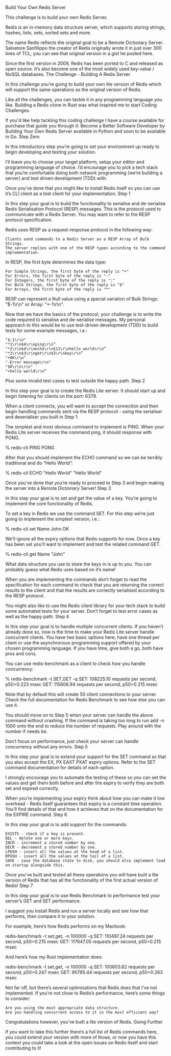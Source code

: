 Build Your Own Redis Server

This challenge is to build your own Redis Server.

Redis is an in-memory data structure server, which supports storing strings, hashes, lists, sets, sorted sets and more.

The name Redis reflects the original goal to be a Remote Dictionary Server. Salvatore Sanfilippo the creator of Redis originally wrote it in just over 300 lines of TCL, you can see that original version in a gist he posted here.

Since the first version in 2009, Redis has been ported to C and released as open source. It’s also become one of the most widely used key-value / NoSQL databases.
The Challenge - Building A Redis Server

In this challenge you’re going to build your own lite version of Redis which will support the same operations as the original version of Redis.

Like all the challenges, you can tackle it in any programming language you like. Building a Redis clone in Rust was what inspired me to start Coding Challenges.

If you'd like help tackling this coding challenge I have a course available for purchase that guide you through it: Become a Better Software Developer by Building Your Own Redis Server available in Python and soon to be available in Go.
Step Zero

In this introductory step you’re going to set your environment up ready to begin developing and testing your solution.

I’ll leave you to choose your target platform, setup your editor and programming language of choice. I’d encourage you to pick a tech stack that you’re comfortable doing both network programming (we’re building a server) and test driven development (TDD) with.

Once you’ve done that you might like to install Redis itself so you can use it’s CLI client as a test client for your implementation.
Step 1

In this step your goal is to build the functionality to serialise and de-serialise Redis Serialisation Protocol (RESP) messages. This is the protocol used to communicate with a Redis Server. You may want to refer to the RESP protocol specification.

Redis uses RESP as a request-response protocol in the following way:

    Clients send commands to a Redis Server as a RESP Array of Bulk Strings.
    The server replies with one of the RESP types according to the command implementation.

In RESP, the first byte determines the data type:

    For Simple Strings, the first byte of the reply is "+"
    For Errors, the first byte of the reply is "-"
    For Integers, the first byte of the reply is ":"
    For Bulk Strings, the first byte of the reply is "$"
    For Arrays, the first byte of the reply is "*"

RESP can represent a Null value using a special variation of Bulk Strings: "$-1\r\n" or Array: "*-1\r\n".

Now that we have the basics of the protocol, your challenge is to write the code required to serialise and de-serialise messages. My personal approach to this would be to use test-driven development (TDD) to build tests for some example messages, i.e.:

    "$-1\r\n"
    "*1\r\n$4\r\nping\r\n”
    "*2\r\n$4\r\necho\r\n$11\r\nhello world\r\n”
    "*2\r\n$3\r\nget\r\n$3\r\nkey\r\n”
    "+OK\r\n"
    "-Error message\r\n"
    "$0\r\n\r\n"
    "+hello world\r\n”

Plus some invalid test cases to test outside the happy path.
Step 2

In this step your goal is to create the Redis Lite server. It should start up and begin listening for clients on the port: 6379.

When a client connects, you will want to accept the connection and then begin handling commands sent via the RESP protocol - using the serialiser and deserialiser you built in Step 1.

The simplest and most obvious command to implement is PING. When your Redis Lite server receives the command ping, it should response with PONG.

% redis-cli PING
PONG

After that you should implement the ECHO command so we can be terribly traditional and do “Hello World”:

% redis-cli ECHO "Hello World"
"Hello World"

Once you’ve done that you’re ready to proceed to Step 3 and begin making the server into a Remote Dictionary Server!
Step 3

In this step your goal is to set and get the value of a key. You’re going to implement the core functionality of Redis.

To set a key in Redis we use the command SET. For this step we’re just going to implement the simplest version, i.e.:

% redis-cli set Name John
OK

We’ll ignore all the expiry options that Redis supports for now. Once a key has been set you’ll want to implement and test the related command GET.


% redis-cli get Name
"John"

What data structure you use to store the keys in is up to you. You can probably guess what Redis uses based on it’s name!

When you are implementing the commands don’t forget to read the specification for each command to check that you are returning the correct results to the client and that the results are correctly serialised according to the RESP protocol.

You might also like to use the Redis client library for your tech stack to build some automated tests for your server. Don’t forget to test error cases as well as the happy path.
Step 4

In this step your goal is to handle multiple concurrent clients. If you haven’t already done so, now is the time to make your Redis Lite server handle concurrent clients. You have two basic options here; have one thread per client or use the asynchronous programming support offered by your chosen programming language. If you have time, give both a go, both have pros and cons.

You can use redis-benchmark as a client to check how you handle concurrency:

% redis-benchmark -t SET,GET -q
SET: 108225.10 requests per second, p50=0.223 msec
GET: 115606.94 requests per second, p50=0.215 msec

Note that by default this will create 50 client connections to your server. Check the full documentation for Redis Benchmark to see how else you can use it.

You should move on to Step 5 when your server can handle the above command without crashing. If the command is taking too long to run add -n 1000 onto the end to reduce the number of requests. Play around with the number if needs be.

Don’t focus on performance, just check your server can handle concurrency without any errors.
Step 5

In this step your goal is to extend your support for the SET command so that you also accept the EX, PX EAXT PXAT expiry options. Refer to the SET command documentation for details of each option.

I strongly encourage you to automate the testing of these so you can set the values and get them both before and after the expiry to verify they are both set and expired correctly.

When you’re implementing your expiry think about how you can make it low overhead - Redis itself guarantees that expiry is a constant time operation. You’ll find details of that and how it achieves that on the documentation for the EXPIRE command.
Step 6

In this step your goal is to add support for the commands:

    EXISTS - check if a key is present.
    DEL - delete one or more keys.
    INCR - increment a stored number by one.
    DECR - decrement a stored number by one.
    LPUSH - insert all the values at the head of a list.
    RPUSH - insert all the values at the tail of a list.
    SAVE - save the database state to disk, you should also implement load on startup alongside this.

Once you’ve built and tested all these operations you will have built a lite version of Redis that has all the functionality of the first actual version of Redis!
Step 7

In this step your goal is to use Redis Benchmark to performance test your server’s GET and SET performance.

I suggest you install Redis and run a server locally and see how that performs, then compare it to your solution.

For example, here’s how Redis performs on my Macbook:

redis-benchmark -t set,get, -n 100000 -q
SET: 110497.24 requests per second, p50=0.215 msec
GET: 117647.05 requests per second, p50=0.215 msec

And here’s how my Rust implementation does:

redis-benchmark -t set,get, -n 100000 -q
SET: 100603.62 requests per second, p50=0.247 msec
GET: 95785.44 requests per second, p50=0.263 msec

Not far off, but there’s several optimisations that Redis does that I’ve not implemented. If you’re not close to Redis’s performance, here’s some things to consider:

    Are you using the most appropriate data structure.
    Are you handling concurrent access to it in the most efficient way?

Congratulations however, you’ve built a lite version of Redis.
Going Further

If you want to take this further there’s a full list of Redis commands here, you could extend your version with more of those, or now you have this context you could take a look at the open issues on Redis itself and start contributing to it!
